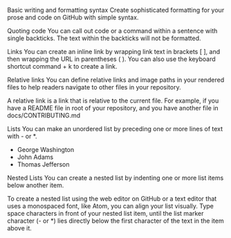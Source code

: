 Basic writing and formatting syntax
Create sophisticated formatting for your prose and code on GitHub with simple syntax.


Quoting code
You can call out code or a command within a sentence with single backticks. The text within the backticks will not be formatted.


Links
You can create an inline link by wrapping link text in brackets [ ], and then wrapping the URL in parentheses ( ). You can also use the keyboard shortcut command + k to create a link.

Relative links
You can define relative links and image paths in your rendered files to help readers navigate to other files in your repository.

A relative link is a link that is relative to the current file. For example, if you have a README file in root of your repository, and you have another file in docs/CONTRIBUTING.md

Lists
You can make an unordered list by preceding one or more lines of text with - or *.

- George Washington
- John Adams
- Thomas Jefferson

Nested Lists
You can create a nested list by indenting one or more list items below another item.

To create a nested list using the web editor on GitHub or a text editor that uses a monospaced font, like Atom, you can align your list visually. Type space characters in front of your nested list item, until the list marker character (- or *) lies directly below the first character of the text in the item above it.

